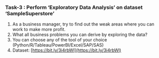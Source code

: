 ### Task-3 : Perform ‘Exploratory Data Analysis’ on dataset ‘SampleSuperstore’
1. As a business manager, try to find out the weak areas where you can
work to make more profit.
2. What all business problems you can derive by exploring the data?
3. You can choose any of the tool of your choice (Python/R/Tableau/PowerBI/Excel/SAP/SAS)
4. Dataset: [https://bit.ly/3i4rbWl](https://bit.ly/3i4rbWl)
